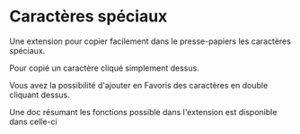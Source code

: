 # Caractères spéciaux

Une extension pour copier facilement dans le presse-papiers les caractères spéciaux.

Pour copié un caractère cliqué simplement dessus.

Vous avez la possibilité d'ajouter en Favoris des caractères en double cliquant dessus.

Une doc résumant les fonctions possible dans l'extension est disponible dans celle-ci

